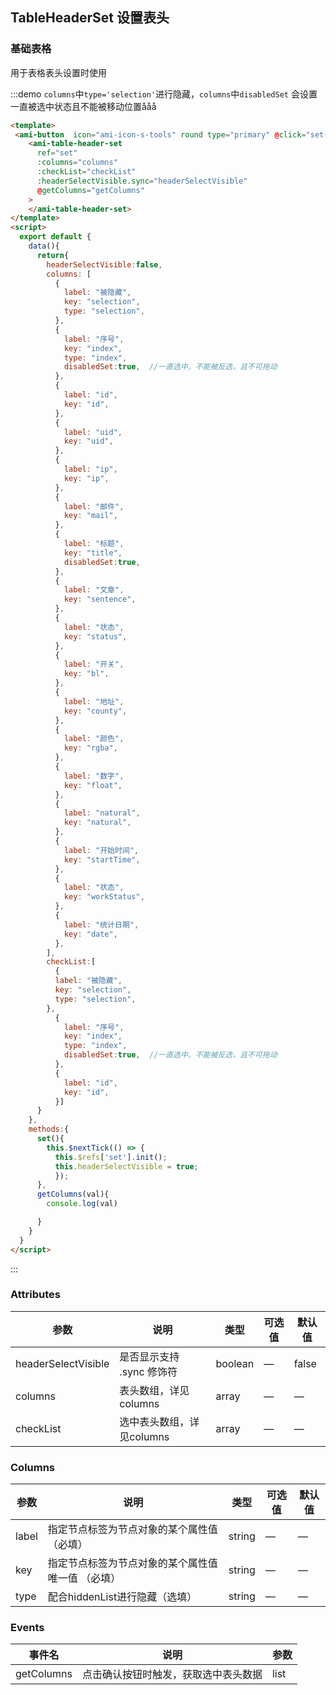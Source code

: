 ## TableHeaderSet 设置表头

### 基础表格

用于表格表头设置时使用

:::demo `columns`中`type='selection'`进行隐藏，`columns`中`disabledSet` 会设置一直被选中状态且不能被移动位置ååå
```html
<template>
 <ami-button  icon="ami-icon-s-tools" round type="primary" @click="set()">设置</ami-button>
    <ami-table-header-set
      ref="set"
      :columns="columns"
      :checkList="checkList"
      :headerSelectVisible.sync="headerSelectVisible"
      @getColumns="getColumns"
    >
    </ami-table-header-set>
</template>
<script>
  export default {
    data(){
      return{
        headerSelectVisible:false,
        columns: [
          {
            label: "被隐藏",
            key: "selection",
            type: "selection",
          },
          {
            label: "序号",
            key: "index",
            type: "index",
            disabledSet:true,  //一直选中，不能被反选，且不可拖动
          },
          {
            label: "id",
            key: "id",
          },
          {
            label: "uid",
            key: "uid",
          },
          {
            label: "ip",
            key: "ip",
          },
          {
            label: "邮件",
            key: "mail",
          },
          {
            label: "标题",
            key: "title",
            disabledSet:true,
          },
          {
            label: "文章",
            key: "sentence",
          },
          {
            label: "状态",
            key: "status",
          },
          {
            label: "开关",
            key: "bl",
          },
          {
            label: "地址",
            key: "county",
          },
          {
            label: "颜色",
            key: "rgba",
          },
          {
            label: "数字",
            key: "float",
          },
          {
            label: "natural",
            key: "natural",
          },
          {
            label: "开始时间",
            key: "startTime",
          },
          {
            label: "状态",
            key: "workStatus",
          },
          {
            label: "统计日期",
            key: "date",
          },
        ],
        checkList:[ 
          {
          label: "被隐藏",
          key: "selection",
          type: "selection",
        },
          {
            label: "序号",
            key: "index",
            type: "index",
            disabledSet:true,  //一直选中，不能被反选，且不可拖动
          },
          {
            label: "id",
            key: "id",
          }]
      }
    },
    methods:{
      set(){
        this.$nextTick(() => {
          this.$refs['set'].init();
          this.headerSelectVisible = true;
          });
      },
      getColumns(val){
        console.log(val)

      }
    }
  }
</script>
```
:::

###  Attributes
| 参数         | 说明                               | 类型       | 可选值      | 默认值                       |
|------------|----------------------------------|----------|-------------  |---------------------------|
| headerSelectVisible	   | 是否显示支持 .sync 修饰符	                | boolean	 | — | 	false                    |
| columns | 表头数组，详见columns 	 | array	   | — | 	—  |
| checkList    | 选中表头数组，详见columns                          |              array                   |     —    | —                         |


### Columns
| 参数    | 说明                         | 类型       | 可选值 | 默认值                       |
|-------|----------------------------|----------|-----|---------------------------|
| label | 	指定节点标签为节点对象的某个属性值（必填）     | string | —   |  — |
| key   | 	指定节点标签为节点对象的某个属性值唯一值 （必填） | string | —   |  — |
| type  | 	配合hiddenList进行隐藏（选填）      | string | —   |  — |


###  Events
| 事件名 | 说明 | 参数 |
| ---- | ---- | ---- |
| getColumns | 点击确认按钮时触发，获取选中表头数据 | list |
